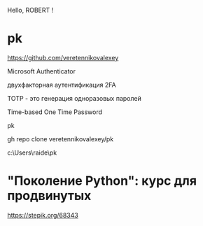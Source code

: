 Hello, ROBERT !

# pk

https://github.com/veretennikovalexey

Microsoft Authenticator

двухфакторная аутентификация 2FA

TOTP - это генерация одноразовых паролей

Time-based
One
Time
Password

pk

gh repo clone veretennikovalexey/pk

c:\Users\raide\pk

# "Поколение Python": курс для продвинутых

https://stepik.org/68343